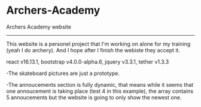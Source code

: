 # Archers-Academy
Archers Academy website

--------------------------------------------

This website is a personel project that I'm working on alone for my training (yeah I do archery).
And I hope after I finish the webiste they accept it.

react v16.13.1,
bootstrap v4.0.0-alpha.6,
jquery v3.3.1,
tether v1.3.3

-The skateboard pictures are just a prototype. 

 
-The annoucements section is fully dynamic, that means while it seems that one annoucement is taking place (test 4 in this example),  the array contains 5 annoucements but the website is going to only show the newest one.


